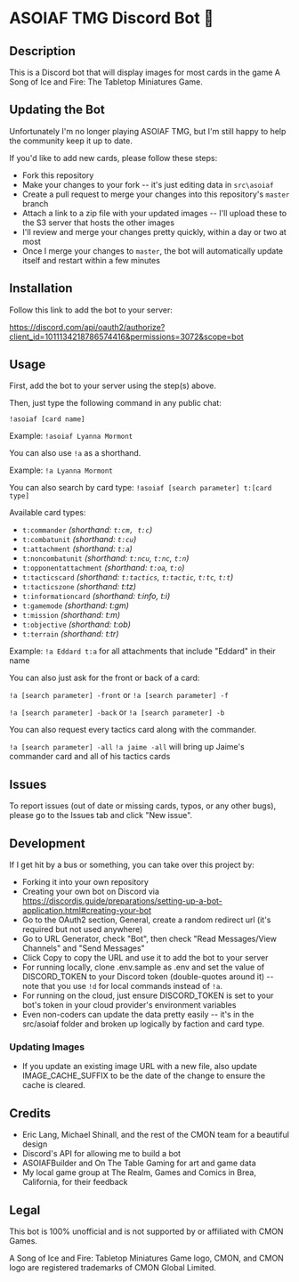 # ASOIAF TMG Discord Bot 🐉

## Description

This is a Discord bot that will display images for most cards in the game A Song of Ice and Fire: The Tabletop Miniatures Game.

## Updating the Bot

Unfortunately I'm no longer playing ASOIAF TMG, but I'm still happy to help the community keep it up to date.

If you'd like to add new cards, please follow these steps:
* Fork this repository
* Make your changes to your fork -- it's just editing data in `src\asoiaf`
* Create a pull request to merge your changes into this repository's `master` branch
* Attach a link to a zip file with your updated images -- I'll upload these to the S3 server that hosts the other images
* I'll review and merge your changes pretty quickly, within a day or two at most
* Once I merge your changes to `master`, the bot will automatically update itself and restart within a few minutes

## Installation

Follow this link to add the bot to your server: 

https://discord.com/api/oauth2/authorize?client_id=1011134218786574416&permissions=3072&scope=bot

## Usage

First, add the bot to your server using the step(s) above.

Then, just type the following command in any public chat:

`!asoiaf [card name]`

Example: `!asoiaf Lyanna Mormont`

You can also use `!a` as a shorthand.

Example: `!a Lyanna Mormont`

You can also search by card type: `!asoiaf [search parameter] t:[card type]`

Available card types:

- `t:commander` _(shorthand: `t:cm, t:c`)_
- `t:combatunit` _(shorthand: `t:cu`)_
- `t:attachment` _(shorthand: `t:a`)_
- `t:noncombatunit` _(shorthand: `t:ncu`, `t:nc`, `t:n`)_
- `t:opponentattachment` _(shorthand: `t:oa`, `t:o`)_
- `t:tacticscard` _(shorthand: `t:tactics`, `t:tactic`, `t:tc`, `t:t`)_
- `t:tacticszone` _(shorthand: t:tz)_
- `t:informationcard` _(shorthand: t:info, t:i)_
- `t:gamemode` _(shorthand: t:gm)_
- `t:mission` _(shorthand: t:m)_
- `t:objective` _(shorthand: t:ob)_
- `t:terrain` _(shorthand: t:tr)_

Example: `!a Eddard t:a` for all attachments that include "Eddard" in their name

You can also just ask for the front or back of a card:

`!a [search parameter] -front` or `!a [search parameter] -f`

`!a [search parameter] -back` or `!a [search parameter] -b`

You can also request every tactics card along with the commander.

`!a [search parameter] -all`
`!a jaime -all` will bring up Jaime's commander card and all of his tactics cards

## Issues

To report issues (out of date or missing cards, typos, or any other bugs), please go to the Issues tab and click "New issue".

## Development

If I get hit by a bus or something, you can take over this project by:

- Forking it into your own repository
- Creating your own bot on Discord via https://discordjs.guide/preparations/setting-up-a-bot-application.html#creating-your-bot
- Go to the OAuth2 section, General, create a random redirect url (it's required but not used anywhere)
- Go to URL Generator, check "Bot", then check "Read Messages/View Channels" and "Send Messages"
- Click Copy to copy the URL and use it to add the bot to your server
- For running locally, clone .env.sample as .env and set the value of DISCORD_TOKEN to your Discord token (double-quotes around it) -- note that you use `!d` for local commands instead of `!a`.
- For running on the cloud, just ensure DISCORD_TOKEN is set to your bot's token in your cloud provider's environment variables
- Even non-coders can update the data pretty easily -- it's in the src/asoiaf folder and broken up logically by faction and card type.

### Updating Images

- If you update an existing image URL with a new file, also update IMAGE_CACHE_SUFFIX to be the date of the change to ensure the cache is cleared.

## Credits

- Eric Lang, Michael Shinall, and the rest of the CMON team for a beautiful design
- Discord's API for allowing me to build a bot
- ASOIAFBuilder and On The Table Gaming for art and game data
- My local game group at The Realm, Games and Comics in Brea, California, for their feedback

## Legal

This bot is 100% unofficial and is not supported by or affiliated with CMON Games.

A Song of Ice and Fire: Tabletop Miniatures Game logo, CMON, and CMON logo are registered trademarks of CMON Global Limited.
